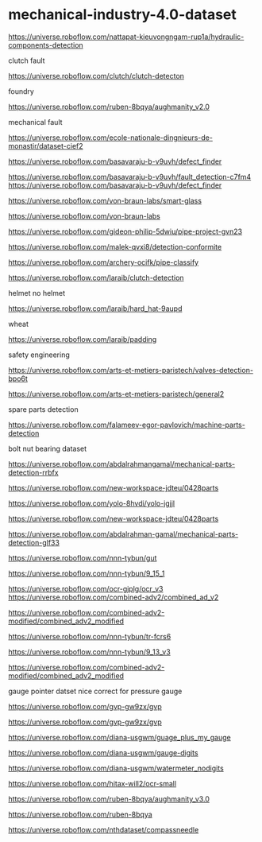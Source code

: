 # mechanical-industry-4.0-dataset

https://universe.roboflow.com/nattapat-kieuvongngam-rup1a/hydraulic-components-detection

clutch fault


https://universe.roboflow.com/clutch/clutch-detecton

foundry


https://universe.roboflow.com/ruben-8bqya/aughmanity_v2.0


mechanical fault

https://universe.roboflow.com/ecole-nationale-dingnieurs-de-monastir/dataset-cief2

https://universe.roboflow.com/basavaraju-b-v9uvh/defect_finder

https://universe.roboflow.com/basavaraju-b-v9uvh/fault_detection-c7fm4
https://universe.roboflow.com/basavaraju-b-v9uvh/defect_finder

https://universe.roboflow.com/von-braun-labs/smart-glass

https://universe.roboflow.com/von-braun-labs

https://universe.roboflow.com/gideon-philip-5dwiu/pipe-project-gvn23

https://universe.roboflow.com/malek-qvxi8/detection-conformite

https://universe.roboflow.com/archery-ocifk/pipe-classify

https://universe.roboflow.com/laraib/clutch-detection

helmet no helmet

https://universe.roboflow.com/laraib/hard_hat-9aupd


wheat

https://universe.roboflow.com/laraib/padding

safety engineering

https://universe.roboflow.com/arts-et-metiers-paristech/valves-detection-bpo6t

https://universe.roboflow.com/arts-et-metiers-paristech/general2

spare parts detection

https://universe.roboflow.com/falameev-egor-pavlovich/machine-parts-detection

bolt nut bearing dataset

https://universe.roboflow.com/abdalrahmangamal/mechanical-parts-detection-rrbfx

https://universe.roboflow.com/new-workspace-jdteu/0428parts

https://universe.roboflow.com/yolo-8hvdi/yolo-jgjjl


https://universe.roboflow.com/new-workspace-jdteu/0428parts

https://universe.roboflow.com/abdalrahman-gamal/mechanical-parts-detection-glf33


https://universe.roboflow.com/nnn-tybun/gut

https://universe.roboflow.com/nnn-tybun/9_15_1

https://universe.roboflow.com/ocr-gjplg/ocr_v3
https://universe.roboflow.com/combined-adv2/combined_ad_v2

https://universe.roboflow.com/combined-adv2-modified/combined_adv2_modified

https://universe.roboflow.com/nnn-tybun/tr-fcrs6


https://universe.roboflow.com/nnn-tybun/9_13_v3


https://universe.roboflow.com/combined-adv2-modified/combined_adv2_modified

gauge pointer datset nice correct for pressure gauge

https://universe.roboflow.com/gvp-gw9zx/gvp

https://universe.roboflow.com/gvp-gw9zx/gvp

https://universe.roboflow.com/diana-usgwm/guage_plus_my_gauge


https://universe.roboflow.com/diana-usgwm/gauge-digits

https://universe.roboflow.com/diana-usgwm/watermeter_nodigits

https://universe.roboflow.com/hitax-will2/ocr-small

https://universe.roboflow.com/ruben-8bqya/aughmanity_v3.0

https://universe.roboflow.com/ruben-8bqya

https://universe.roboflow.com/nthdataset/compassneedle
